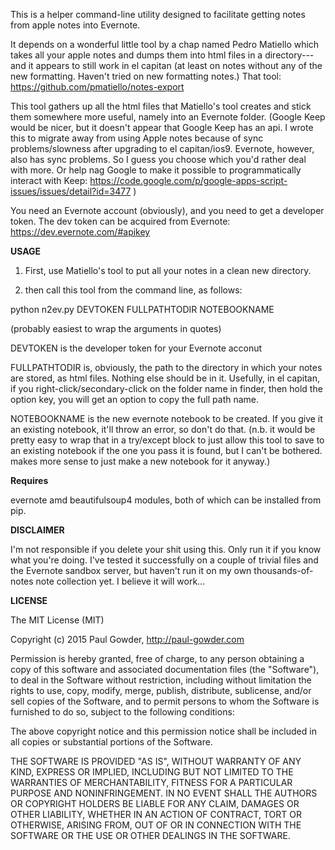 This is a helper command-line utility designed to facilitate getting notes from apple notes into Evernote.

It depends on a wonderful little tool by a chap named Pedro Matiello which takes all your apple notes and dumps them into html files in a directory--- and it appears to still work in el capitan (at least on notes without any of the new formatting.  Haven't tried on new formatting notes.)  That tool: https://github.com/pmatiello/notes-export

This tool gathers up all the html files that Matiello's tool creates and stick them somewhere more useful, namely into an Evernote folder.  (Google Keep would be nicer, but it doesn't appear that Google Keep has an api.  I wrote this to migrate away from using Apple notes because of sync problems/slowness after upgrading to el capitan/ios9.  Evernote, however, also has sync problems.  So I guess you choose which you'd rather deal with more.  Or help nag Google to make it possible to programmatically interact with Keep: https://code.google.com/p/google-apps-script-issues/issues/detail?id=3477 )

You need an Evernote account (obviously), and you need to get a developer token.  The dev token can be acquired from Evernote: https://dev.evernote.com/#apikey

**USAGE**

1. First, use Matiello's tool to put all your notes in a clean new directory.

2. then call this tool from the command line, as follows:

python n2ev.py DEVTOKEN FULLPATHTODIR NOTEBOOKNAME

(probably easiest to wrap the arguments in quotes)

DEVTOKEN is the developer token for your Evernote acconut

FULLPATHTODIR is, obviously, the path to the directory in which your notes are stored, as html files.  Nothing else should be in it.  Usefully, in el capitan, if you right-click/secondary-click on the folder name in finder, then hold the option key, you will get an option to copy the full path name.  

NOTEBOOKNAME is the new evernote notebook to be created.  If you give it an existing notebook, it'll throw an error, so don't do that.  (n.b. it would be pretty easy to wrap that in a try/except block to just allow this tool to save to an existing notebook if the one you pass it is found, but I can't be bothered.  makes more sense to just make a new notebook for it anyway.)

**Requires**

evernote amd beautifulsoup4 modules, both of which can be installed from pip.

**DISCLAIMER**

I'm not responsible if you delete your shit using this.  Only run it if you know what you're doing.  I've tested it successfully on a couple of trivial files and the Evernote sandbox server, but haven't run it on my own thousands-of-notes note collection yet.  I believe it will work...

**LICENSE**

The MIT License (MIT)

Copyright (c) 2015 Paul Gowder, http://paul-gowder.com

Permission is hereby granted, free of charge, to any person obtaining a copy
of this software and associated documentation files (the "Software"), to deal
in the Software without restriction, including without limitation the rights
to use, copy, modify, merge, publish, distribute, sublicense, and/or sell
copies of the Software, and to permit persons to whom the Software is
furnished to do so, subject to the following conditions:

The above copyright notice and this permission notice shall be included in
all copies or substantial portions of the Software.

THE SOFTWARE IS PROVIDED "AS IS", WITHOUT WARRANTY OF ANY KIND, EXPRESS OR
IMPLIED, INCLUDING BUT NOT LIMITED TO THE WARRANTIES OF MERCHANTABILITY,
FITNESS FOR A PARTICULAR PURPOSE AND NONINFRINGEMENT. IN NO EVENT SHALL THE
AUTHORS OR COPYRIGHT HOLDERS BE LIABLE FOR ANY CLAIM, DAMAGES OR OTHER
LIABILITY, WHETHER IN AN ACTION OF CONTRACT, TORT OR OTHERWISE, ARISING FROM,
OUT OF OR IN CONNECTION WITH THE SOFTWARE OR THE USE OR OTHER DEALINGS IN
THE SOFTWARE.
